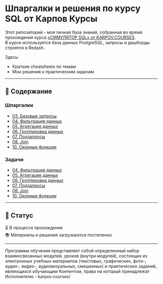 # Шпаргалки и решения по курсу SQL от Карпов Курсы

Этот репозиторий - моя личная база знаний, собранная во время прохождения курса [«СИМУЛЯТОР SQL» от KARPOV.COURSES](https://karpov.courses/simulator-sql).  
В курсе используется база данных PostgreSQL, запросы и дашборды строятся в Redash.

Здесь:
- Краткие cheatsheets по темам
- Мои решения к практическим задачам

---

## 📑 Содержание

### Шпаргалки
- [03. Базовые запросы](https://github.com/Lunalykaya/sql_karpov_course_notes/blob/main/cheatsheets/03_basic_queries.md)
- [04. Фильтрация данных]()
- [05. Агрегация данных]()
- [06. Группировка данных]()
- [07. Подзапросы]()
- [08. Join]()
- [10. Оконные функции]()

### Задачи
- [04. Фильтрация данных]()
- [05. Агрегация данных]()
- [06. Группировка данных]()
- [07. Подзапросы]()
- [08. Join]()
- [10. Оконные функции]()
---

## 📌 Статус

⏳ В процессе прохождения  
📚 Материалы и решения загружаются постепенно

---
Программа обучения представляет собой определенный набор взаимосвязанных модулей, уроков (внутри модулей), состоящих из электронных учебных материалов (текстовых, графических, фото-, аудио-, видео-, аудиовизуальных, смешанных) и практических заданий, являющихся обучающим Контентом, права на который принадлежат Исполнителю - karpov.courses/
